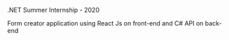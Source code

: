 .NET Summer Internship - 2020

Form creator application using React Js on front-end and C# API on back-end
